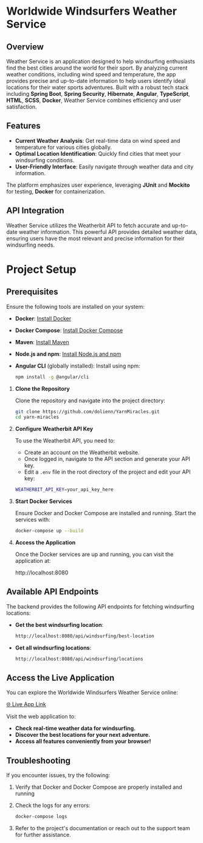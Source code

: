 # Worldwide Windsurfers Weather Service

## Overview

Weather Service is an application designed to help windsurfing enthusiasts find the best cities around the world for their sport. By analyzing current weather conditions, including wind speed and temperature, the app provides precise and up-to-date information to help users identify ideal locations for their water sports adventures.
Built with a robust tech stack including **Spring Boot**, **Spring Security**, **Hibernate**, **Angular**, **TypeScript**, **HTML**, **SCSS**, **Docker**, Weather Service combines efficiency and user satisfaction.


## Features

- **Current Weather Analysis**: Get real-time data on wind speed and temperature for various cities globally.
- **Optimal Location Identification**: Quickly find cities that meet your windsurfing conditions.
- **User-Friendly Interface**: Easily navigate through weather data and city information.

The platform emphasizes user experience, leveraging **JUnit** and **Mockito** for testing, **Docker** for containerization.

## API Integration
Weather Service utilizes the Weatherbit API to fetch accurate and up-to-date weather information. This powerful API provides detailed weather data, ensuring users have the most relevant and precise information for their windsurfing needs.

# Project Setup

## Prerequisites

Ensure the following tools are installed on your system:

- **Docker**: [Install Docker](https://docs.docker.com/get-docker/)
- **Docker Compose**: [Install Docker Compose](https://docs.docker.com/compose/install/)
- **Maven**: [Install Maven](https://maven.apache.org/install.html)
- **Node.js and npm**: [Install Node.js and npm](https://nodejs.org/)
- **Angular CLI** (globally installed): Install using npm:
  
  ```bash
  npm install -g @angular/cli


1. **Clone the Repository**

   Clone the repository and navigate into the project directory:

   ```bash
   git clone https://github.com/dolienn/YarnMiracles.git
   cd yarn-miracles

2. **Configure Weatherbit API Key**

   To use the Weatherbit API, you need to:

   - Create an account on the Weatherbit website.
   - Once logged in, navigate to the API section and generate your API key.
   - Edit a `.env` file in the root directory of the project and edit your API key:
  
   ```bash
   WEATHERBIT_API_KEY=your_api_key_here

3. **Start Docker Services**

   Ensure Docker and Docker Compose are installed and running. Start the services with:

   ```bash
   docker-compose up --build

4. **Access the Application**

   Once the Docker services are up and running, you can visit the application at:

   http://localhost:8080

## Available API Endpoints

The backend provides the following API endpoints for fetching windsurfing locations:

- **Get the best windsurfing location**:
  ```bash
  http://localhost:8080/api/windsurfing/best-location

- **Get all windsurfing locations**:
  ```bash
  http://localhost:8080/api/windsurfing/locations


## Access the Live Application
You can explore the Worldwide Windsurfers Weather Service online:

[🌐 Live App Link](https://windsurfers-weather-service-b435c5ef89a3.herokuapp.com/)

Visit the web application to:

- **Check real-time weather data for windsurfing.**
- **Discover the best locations for your next adventure.**
- **Access all features conveniently from your browser!**


## Troubleshooting

If you encounter issues, try the following:

1. Verify that Docker and Docker Compose are properly installed and running

2. Check the logs for any errors:

   ```bash
   docker-compose logs

3. Refer to the project's documentation or reach out to the support team for further assistance.
